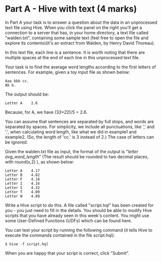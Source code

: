 # Part A - Hive with text (4 marks)
In Part A your task is to answer a question about the data in an unprocessed 
text file using Hive. When you click the panel on the right you'll get a 
connection to a server that has, in your home directory, a text file called 
"walden.txt", containing some sample text (feel free to open the file and 
explore its contents)(it's an extract from Walden, by Henry David Thoreau). 

In this text file, each line is a sentence. It is worth noting that there are 
multiple spaces at the end of each line in this unprocessed text file.

Your task is to find the average word lengths according to the first letters of
sentences. For example, given a toy input file as shown below:

```
Aaa bbb cc.
Ab b.
```

The output should be:

`Letter A    2.6`

Because, for A, we have (3*3+2*2)/5 = 2.6.

You can assume that sentences are separated by full stops, and words are 
separated by spaces. For simplicity, we include all punctuations, like ',' 
and '.', when calculating word length, like what we did in example1 and 
example2. (So, the length of 'cc.' is 3 instead of 2.) The case of letters can 
be ignored.

Given the walden.txt file as input, the format of the output is "*letter 
avg_word_length*" (The result should be rounded to two decimal places, with 
round(x,2) ), as shown below:

```
Letter A    4.17
Letter B    4.82
Letter F    4.18
Letter I    4.16
Letter S    4.32
Letter T    4.09
Letter W    4.89
```

Write a Hive script to do this. A file called "script.hql" has been created for 
you - you just need to fill in the details. You should be able to modify Hive 
scripts that you have already seen in this week's content. You might use some 
User-Defined Functions (UDFs) which can be found here.

You can test your script by running the following command (it tells Hive to 
execute the commands contained in the file script.hql):

`$ hive -f script.hql`

When you are happy that your script is correct, click "Submit".
